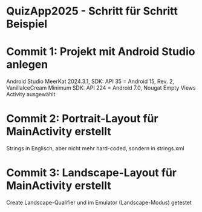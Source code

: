 # QuizApp2025 - Schritt für Schritt Beispiel

# Commit 1: Projekt mit Android Studio anlegen
Android Studio MeerKat 2024.3.1, SDK: API 35 = Android 15, Rev. 2,  VanillaIceCream
Minimum SDK: API 224 = Android 7.0, Nougat
Empty Views Activity ausgewählt

# Commit 2: Portrait-Layout für MainActivity erstellt
Strings in Englisch, aber nicht mehr hard-coded, sondern in strings.xml

# Commit 3: Landscape-Layout für MainActivity erstellt
Create Landscape-Qualifier und im Emulator (Landscape-Modus) getestet
